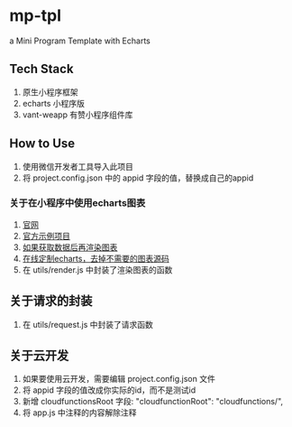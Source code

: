 # mp-tpl
a Mini Program Template with Echarts

## Tech Stack
1. 原生小程序框架
2. echarts 小程序版
3. vant-weapp 有赞小程序组件库

## How to Use
1. 使用微信开发者工具导入此项目
2. 将 project.config.json 中的 appid 字段的值，替换成自己的appid

### 关于在小程序中使用echarts图表
1. [官网](https://www.echartsjs.com/tutorial.html#%E5%9C%A8%E5%BE%AE%E4%BF%A1%E5%B0%8F%E7%A8%8B%E5%BA%8F%E4%B8%AD%E4%BD%BF%E7%94%A8%20ECharts)
2. [官方示例项目](https://github.com/ecomfe/echarts-for-weixin)
3. [如果获取数据后再渲染图表](https://github.com/ecomfe/echarts-for-weixin/tree/master/pages/lazyLoad)
4. [在线定制echarts，去掉不需要的图表源码](https://echarts.baidu.com/builder.html)
5. 在 utils/render.js 中封装了渲染图表的函数

## 关于请求的封装
1. 在 utils/request.js 中封装了请求函数

## 关于云开发
1. 如果要使用云开发，需要编辑 project.config.json 文件
2. 将 appid 字段的值改成你实际的id，而不是测试id
3. 新增 cloudfunctionsRoot 字段: "cloudfunctionRoot": "cloudfunctions/",
4. 将 app.js 中注释的内容解除注释
